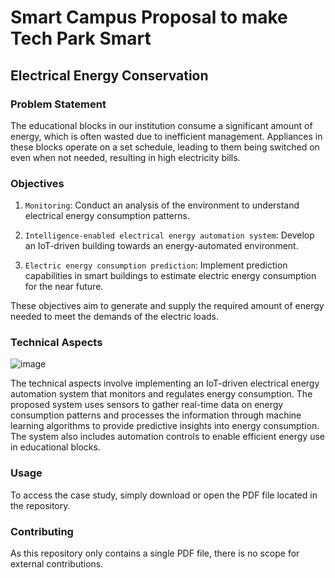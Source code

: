 # Smart Campus Proposal to make Tech Park Smart

## Electrical Energy Conservation



### Problem Statement
The educational blocks in our institution consume a significant amount of energy, which is often wasted due to inefficient management. Appliances in these blocks operate on a set schedule, leading to them being switched on even when not needed, resulting in high electricity bills.



### Objectives
1. `Monitoring`: Conduct an analysis of the environment to understand electrical energy consumption patterns.

2. `Intelligence-enabled electrical energy automation system`: Develop an IoT-driven building towards an energy-automated environment.

3. `Electric energy consumption prediction`: Implement prediction capabilities in smart buildings to estimate electric energy consumption for the near future.

These objectives aim to generate and supply the required amount of energy needed to meet the demands of the electric loads.



### Technical Aspects

![image](https://user-images.githubusercontent.com/93007427/231525078-42ea7ffe-fff3-4f75-8a91-a3afa020c653.png)

The technical aspects involve implementing an IoT-driven electrical energy automation system that monitors and regulates energy consumption. The proposed system uses sensors to gather real-time data on energy consumption patterns and processes the information through machine learning algorithms to provide predictive insights into energy consumption. The system also includes automation controls to enable efficient energy use in educational blocks.



### Usage
To access the case study, simply download or open the PDF file located in the repository.



### Contributing
As this repository only contains a single PDF file, there is no scope for external contributions.




